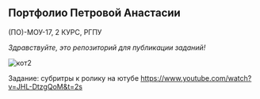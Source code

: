 ## Портфолио Петровой Анастасии

(ПО)-МОУ-17, 2 КУРС, РГПУ

_Здравствуйте, это репозиторий для публикации заданий!_

![кот2](https://ic.pics.livejournal.com/igor_kn/15183324/30857/30857_640.jpg "Счастливыйкот")

Задание: субритры к ролику на ютубе 
https://www.youtube.com/watch?v=JHL-DtzgQoM&t=2s
